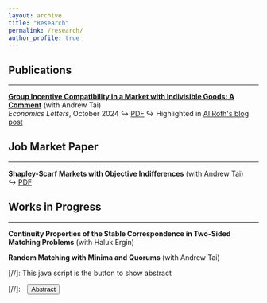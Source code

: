 ```yaml
---
layout: archive
title: "Research"
permalink: /research/
author_profile: true
---
```



## Publications
---

[**Group Incentive Compatibility in a Market with Indivisible Goods: A Comment**](https://www.sciencedirect.com/science/article/pii/S0165176524004221) (with Andrew Tai)  
*Economics Letters*, October 2024
&#x21AA; [PDF](SandholtzTai24_economicsletters.pdf) &#x21AA; Highlighted in [Al Roth's blog post](https://marketdesigner.blogspot.com/2024/09/a-40-year-old-proof-about-top-trading.html)  


## Job Market Paper
---
**Shapley-Scarf Markets with Objective Indifferences** (with Andrew Tai)  
&#x21AA; [PDF](sandholtztai_shapleyscarf.pdf) 

## Works in Progress
---
**Continuity Properties of the Stable Correspondence in Two-Sided Matching Problems** (with Haluk Ergin)

**Random Matching with Minima and Quorums** (with Andrew Tai)


[//]: This java script is the button to show abstract
 <script>
  function visib(id) {
   var x = document.getElementById(id);
   if (x.style.display === "block") {
     x.style.display = "none";
   } else {
     x.style.display = "block";
   }
 }
 </script>

 [//]:&emsp;<button onclick="visib('polariz')" class="btn btn--inverse btn--small">Abstract</button>


